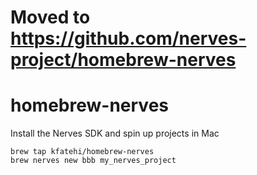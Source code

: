 # Moved to https://github.com/nerves-project/homebrew-nerves

# homebrew-nerves

Install the Nerves SDK and spin up projects in Mac

    brew tap kfatehi/homebrew-nerves
    brew nerves new bbb my_nerves_project
